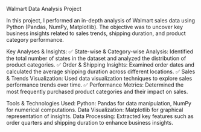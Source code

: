 Walmart Data Analysis Project

In this project, I performed an in-depth analysis of Walmart sales data using Python (Pandas, NumPy, Matplotlib). The objective was to uncover key business insights related to sales trends, shipping duration, and product category performance.

Key Analyses & Insights:
✅ State-wise & Category-wise Analysis: Identified the total number of states in the dataset and analyzed the distribution of product categories.
✅ Order & Shipping Insights: Examined order dates and calculated the average shipping duration across different locations.
✅ Sales & Trends Visualization: Used data visualization techniques to explore sales performance trends over time.
✅ Performance Metrics: Determined the most frequently purchased product categories and their impact on sales.

Tools & Technologies Used:
Python: Pandas for data manipulation, NumPy for numerical computations.
Data Visualization: Matplotlib for graphical representation of insights.
Data Processing: Extracted key features such as order quarters and shipping duration to enhance business insights.
